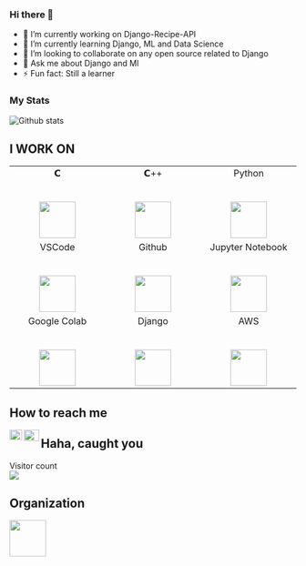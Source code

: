 

### Hi there 👋

<!--
**memetics19/memetics19** is a ✨ _special_ ✨ repository because its `README.md` (this file) appears on your GitHub profile.
-->


- 🔭 I’m currently working on Django-Recipe-API
- 🌱 I’m currently learning Django, ML and Data Science
- 👯 I’m looking to collaborate on  any open source related to Django
- 💬 Ask me about Django and Ml
- ⚡ Fun fact: Still a learner 




### My Stats
![Github stats](https://github-readme-stats.vercel.app/api?username=memetics19&show_icons=true&hide_border=true)

## I WORK ON

<table>
  <tbody>
    <tr valign="top">
      <td width="25%" align="center">
        <span>𝗖</span><br><br><br>
        <img height="64px" src="https://cdn.svgporn.com/logos/c.svg">
      </td>
      <td width="25%" align="center">
        <span>𝗖++</span><br><br><br>
        <img height="64px" src="https://upload.wikimedia.org/wikipedia/commons/thumb/1/18/ISO_C%2B%2B_Logo.svg/800px-ISO_C%2B%2B_Logo.svg.png">
      </td>
      <td width="25%" align="center">
        <span>Python</span><br><br><br>
        <img height="64px" src="https://cdn.svgporn.com/logos/python.svg">
      </td>
    </tr>
    <tr valign="top">
      <td width="25%" align="center">
        <span>VSCode</span><br><br><br>
        <img height="64px" src="https://cdn.worldvectorlogo.com/logos/visual-studio-code-1.svg">
      </td>
      <td width="25%" align="center">
        <span>Github</span><br><br><br>
        <img height="64px" src="https://image.flaticon.com/icons/svg/25/25231.svg">
      </td>
       <td width="25%" align="center">
        <span>Jupyter Notebook</span><br><br><br>
        <img height="64px" src="https://upload.wikimedia.org/wikipedia/commons/thumb/3/38/Jupyter_logo.svg/518px-Jupyter_logo.svg.png">
      </td>
    </tr>
    <tr valign="top">
      <td width="25%" align="center">
        <span>Google Colab</span><br><br><br>
        <img height="64px" src="https://learnworthy.net/wp-content/uploads/2020/02/Getting-the-most-out-of-Google-Colab-1280x720.png">
      </td>
      <td width="25%" align="center">
        <span>Django</span><br><br><br>
        <img height="64px" src="https://upload.wikimedia.org/wikipedia/commons/thumb/7/75/Django_logo.svg/390px-Django_logo.svg.png">
      </td>
        <td width="25%" align="center">
        <span>AWS</span><br><br><br>
        <img height="64px" src="https://upload.wikimedia.org/wikipedia/commons/thumb/9/93/Amazon_Web_Services_Logo.svg/768px-Amazon_Web_Services_Logo.svg.png">
      </td>
    </tr>
  </tbody>
</table>

## How to reach me
<a href="https://www.linkedin.com/in/shreeda-bhat-ab3543172/">
  <img align="left" alt="Shreeda's LinkdeIN" width="22px" height="18px" src="https://cdn.jsdelivr.net/npm/simple-icons@v3/icons/linkedin.svg" />
</a>

 <a href="https://twitter.com/bhat_shreeda">
  <img align="left" alt="Shreeda's Twitter" width="27px" height="20px" src="https://img.icons8.com/fluent/48/000000/twitter.png"/>
</a>



## Haha, caught you 
<p> 
  Visitor count<br>
  <img src="https://profile-counter.glitch.me/memetics19/count.svg" />
</p>


## Organization 


<img align="left" height = "64px" src= "https://media.glassdoor.com/sqll/3226439/astaqc-consulting-squarelogo-1582184753131.png">
